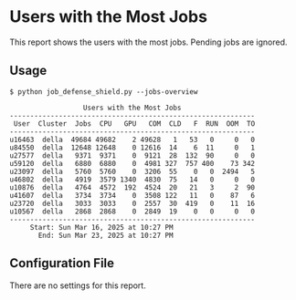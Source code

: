 # Users with the Most Jobs

This report shows the users with the most jobs. Pending jobs are ignored.

## Usage

```
$ python job_defense_shield.py --jobs-overview

                  Users with the Most Jobs
------------------------------------------------------------
 User  Cluster  Jobs  CPU   GPU   COM  CLD   F  RUN  OOM  TO
------------------------------------------------------------
u16463  della  49684 49682    2 49628   1   53   0     0   0
u84550  della  12648 12648    0 12616  14    6  11     0   1
u27577  della   9371  9371    0  9121  28  132  90     0   0
u59120  della   6880  6880    0  4981 327  757 400    73 342
u23097  della   5760  5760    0  3206  55    0   0  2494   5
u46802  della   4919  3579 1340  4830  75   14   0     0   0
u10876  della   4764  4572  192  4524  20   21   3     2  90
u41607  della   3734  3734    0  3508 122   11   0    87   6
u23720  della   3033  3033    0  2557  30  419   0    11  16
u10567  della   2868  2868    0  2849  19    0   0     0   0
------------------------------------------------------------
     Start: Sun Mar 16, 2025 at 10:27 PM
       End: Sun Mar 23, 2025 at 10:27 PM
```

## Configuration File

There are no settings for this report.
